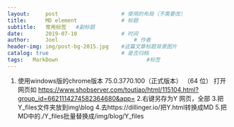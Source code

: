```yaml
---
layout:     post   				    # 使用的布局（不需要改）
title:      MD element 				# 标题 
subtitle:   常用标签   #副标题
date:       2019-07-10 				# 时间
author:     Joel 						# 作者
header-img: img/post-bg-2015.jpg 	#这篇文章标题背景图片
catalog: true 						# 是否归档
tags:	MarkDown							#标签
---
```

1. 使用windows版的chrome版本 75.0.3770.100（正式版本） （64 位） 打开网页如
https://www.shobserver.com/toutiao/html/115104.html?group_id=6621114274582364680&app=
2.右键另存为Y 网页，全部
3.把Y_files文件夹放到img\blog
4.去https://dillinger.io/把Y.html转换成MD
5.把MD中的./Y_files批量替换成/img/blog/Y_files
